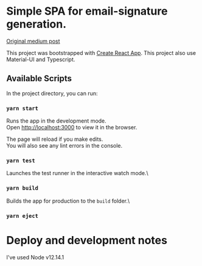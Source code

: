 # Simple SPA for email-signature generation.

[Original medium post](https://al3xsus.medium.com/how-to-create-a-signature-generating-app-with-react-ffeb2f2201cc)

This project was bootstrapped with [Create React App](https://github.com/facebook/create-react-app). This project also
use Material-UI and Typescript.

## Available Scripts

In the project directory, you can run:

### `yarn start`

Runs the app in the development mode.\
Open [http://localhost:3000](http://localhost:3000) to view it in the browser.

The page will reload if you make edits.\
You will also see any lint errors in the console.

### `yarn test`

Launches the test runner in the interactive watch mode.\

### `yarn build`

Builds the app for production to the `build` folder.\

### `yarn eject`

# Deploy and development notes

I've used Node v12.14.1